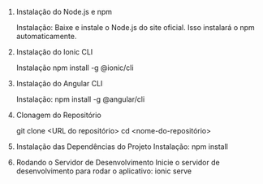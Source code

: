 1. Instalação do Node.js e npm

    Instalação:
    Baixe e instale o Node.js do site oficial. Isso instalará o npm automaticamente.

2. Instalação do Ionic CLI
   
    Instalação
    npm install -g @ionic/cli

4. Instalação do Angular CLI

    Instalação:
    npm install -g @angular/cli

5. Clonagem do Repositório

    git clone <URL do repositório>
    cd <nome-do-repositório>

6. Instalação das Dependências do Projeto
    Instalação:
    npm install

7. Rodando o Servidor de Desenvolvimento
    Inicie o servidor de desenvolvimento para rodar o aplicativo:
    ionic serve
